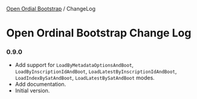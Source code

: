 [Open Ordial Bootstrap](../README.md) / ChangeLog

# Open Ordinal Bootstrap Change Log

### 0.9.0
- Add support for `LoadByMetadataOptionsAndBoot`, `LoadByInscriptionIdAndBoot`, `LoadLatestByInscriptionIdAndBoot`, `LoadIndexBySatAndBoot`, `LoadLatestBySatAndBoot` modes.
- Add documentation.
- Initial version.
